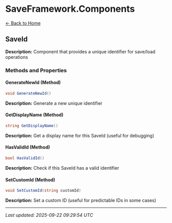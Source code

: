 # SaveFramework.Components

[← Back to Home](Home.md)

## SaveId

**Description:** Component that provides a unique identifier for save/load operations

### Methods and Properties

#### GenerateNewId (Method)
```csharp
void GenerateNewId()
```


**Description:** Generate a new unique identifier

#### GetDisplayName (Method)
```csharp
string GetDisplayName()
```


**Description:** Get a display name for this SaveId (useful for debugging)

#### HasValidId (Method)
```csharp
bool HasValidId()
```


**Description:** Check if this SaveId has a valid identifier

#### SetCustomId (Method)
```csharp
void SetCustomId(string customId)
```


**Description:** Set a custom ID (useful for predictable IDs in some cases)

---

*Last updated: 2025-09-22 09:29:54 UTC*

